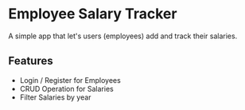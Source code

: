 
# Employee Salary Tracker

A simple app that let's users (employees) add and track their salaries.

## Features

- Login / Register for Employees
- CRUD Operation for Salaries
- Filter Salaries by year

